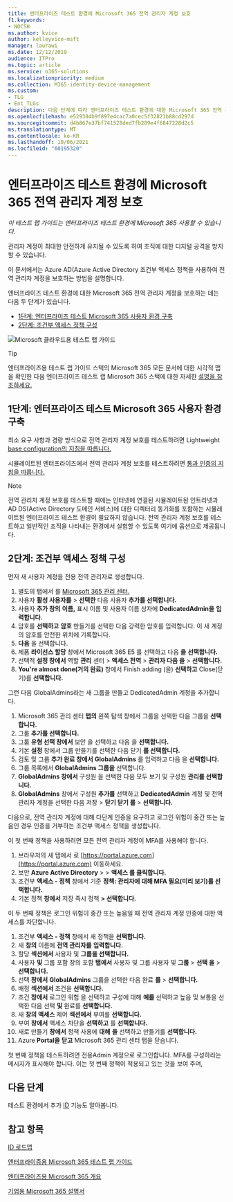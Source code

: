 ```yaml
---
title: 엔터프라이즈 테스트 환경에 Microsoft 365 전역 관리자 계정 보호
f1.keywords:
- NOCSH
ms.author: kvice
author: kelleyvice-msft
manager: laurawi
ms.date: 12/12/2019
audience: ITPro
ms.topic: article
ms.service: o365-solutions
ms.localizationpriority: medium
ms.collection: M365-identity-device-management
ms.custom:
- TLG
- Ent_TLGs
description: 다음 단계에 따라 엔터프라이즈 테스트 환경에 대한 Microsoft 365 전역 관리자 계정을 보호합니다.
ms.openlocfilehash: e529304b9f897e4cac7a0cec5f32821b88cd297d
ms.sourcegitcommit: d4b867e37bf741528ded7fb289e4f6847228d2c5
ms.translationtype: MT
ms.contentlocale: ko-KR
ms.lasthandoff: 10/06/2021
ms.locfileid: "60195320"
---
```

# <a name="protect-global-administrator-accounts-in-your-microsoft-365-for-enterprise-test-environment"></a>엔터프라이즈 테스트 환경에 Microsoft 365 전역 관리자 계정 보호

*이 테스트 랩 가이드는 엔터프라이즈 테스트 환경에 Microsoft 365 사용할 수 있습니다.*

관리자 계정이 최대한 안전하게 유지될 수 있도록 하여 조직에 대한 디지털 공격을 방지할 수 있습니다. 

이 문서에서는 Azure AD(Azure Active Directory 조건부 액세스 정책을 사용하여 전역 관리자 계정을 보호하는 방법을 설명합니다.

엔터프라이즈 테스트 환경에 대한 Microsoft 365 전역 관리자 계정을 보호하는 데는 다음 두 단계가 있습니다.
- [1단계: 엔터프라이즈 테스트 Microsoft 365 사용자 환경 구축](#phase-1-build-out-your-microsoft-365-for-enterprise-test-environment)
- [2단계: 조건부 액세스 정책 구성](#phase-2-configure-conditional-access-policies)

![Microsoft 클라우드용 테스트 랩 가이드](../media/m365-enterprise-test-lab-guides/cloud-tlg-icon.png) 
    
> [!TIP]
> 엔터프라이즈용 테스트 랩 가이드 스택의 Microsoft 365 모든 문서에 대한 시각적 맵을 확인한 다음 엔터프라이즈 테스트 랩 Microsoft 365 스택에 대한 자세한 [설명을 참조하세요.](../downloads/Microsoft365EnterpriseTLGStack.pdf)

## <a name="phase-1-build-out-your-microsoft-365-for-enterprise-test-environment"></a>1단계: 엔터프라이즈 테스트 Microsoft 365 사용자 환경 구축

최소 요구 사항과 경량 방식으로 전역 관리자 계정 보호를 테스트하려면 Lightweight [base configuration의 지침을 따릅니다.](lightweight-base-configuration-microsoft-365-enterprise.md)
  
시뮬레이트된 엔터프라이즈에서 전역 관리자 계정 보호를 테스트하려면 [통과 인증의 지침을 따릅니다.](pass-through-auth-m365-ent-test-environment.md)
  
> [!NOTE]
> 전역 관리자 계정 보호를 테스트할 때에는 인터넷에 연결된 시뮬레이트된 인트라넷과 AD DS(Active Directory 도메인 서비스)에 대한 디렉터리 동기화를 포함하는 시뮬레이트된 엔터프라이즈 테스트 환경이 필요하지 않습니다. 전역 관리자 계정 보호를 테스트하고 일반적인 조직을 나타내는 환경에서 실험할 수 있도록 여기에 옵션으로 제공됩니다. 
  
## <a name="phase-2-configure-conditional-access-policies"></a>2단계: 조건부 액세스 정책 구성

먼저 새 사용자 계정을 전용 전역 관리자로 생성합니다.

1. 별도의 탭에서 를 [Microsoft 365 관리 센터.](https://admin.microsoft.com/)
2. 사용자 **활성 사용자를**  >  **선택한** 다음 사용자 **추가를 선택합니다.**
3. 사용자 **추가 창의** **이름,** 표시 이름 및 사용자 이름 상자에 **DedicatedAdmin을** **입력합니다.**
4. 암호를 **선택하고** **암호** 만들기를 선택한 다음 강력한 암호를 입력합니다. 이 새 계정의 암호를 안전한 위치에 기록합니다.
5. **다음** 을 선택합니다.
6. 제품 **라이선스 할당** 창에서 Microsoft 365 E5 를 선택하고 다음 **을** **선택합니다.**
7. 선택적 **설정 창에서** 역할 **관리** 센터  >  **액세스 전역**  >  **관리자 다음 을**  >  **선택합니다.**
8. **You're almost done(거의 완료)** 창에서 Finish adding (을) **선택하고** Close(닫기)를 **선택합니다.**

그런 다음 GlobalAdmins라는 새 그룹을 만들고 DedicatedAdmin 계정을 추가합니다.

1. Microsoft 365 관리 센터 **탭의** 왼쪽 탐색  창에서 그룹을 선택한 다음 그룹을 **선택합니다.**
2. 그룹 **추가를 선택합니다.**
3. 그룹 **유형 선택 창에서** 보안 을 선택하고 다음 을 **선택합니다.**
4. 기본 **설정** 창에서 그룹 만들기를 선택한 다음 닫기 **를 선택합니다.**
5. 검토 및 그룹 **추가 완료 창에서** **GlobalAdmins** 를 입력하고 다음 을 **선택합니다.**
7. 그룹 목록에서 **GlobalAdmins 그룹을** 선택합니다.
8. **GlobalAdmins 창에서** 구성원 을 선택한 다음 모두 보기 및 구성원 **관리를 선택합니다.**
9. **GlobalAdmins** 창에서 구성원 **추가를** 선택하고 **DedicatedAdmin** 계정 및 전역 관리자 계정을 선택한 다음 저장   >  **닫기 닫기 를**  >  **선택합니다.**

다음으로, 전역 관리자 계정에 대해 다단계 인증을 요구하고 로그인 위험이 중간 또는 높음인 경우 인증을 거부하는 조건부 액세스 정책을 생성합니다.

이 첫 번째 정책을 사용하려면 모든 전역 관리자 계정이 MFA를 사용해야 합니다.

1. 브라우저의 새 탭에서 로 [https://portal.azure.com](https://portal.azure.com) 이동하세요.
2. 보안 **Azure Active Directory**  >    >  **액세스 를 클릭합니다.**
3. 조건부 **액세스 - 정책** 창에서 기준 **정책: 관리자에 대해 MFA 필요(미리 보기)를 선택합니다.**
4. 기본 정책 **창에서** 저장 즉시 정책 **> 선택합니다.**

이 두 번째 정책은 로그인 위험이 중간 또는 높음일 때 전역 관리자 계정 인증에 대한 액세스를 차단합니다.

1. 조건부 **액세스 - 정책** 창에서 새 정책을 **선택합니다.**
2. 새 **창의** 이름에 **전역 관리자를** **입력합니다.**
3. 할당 **섹션에서** 사용자 및 **그룹을 선택합니다.**
4. 사용자 **및** 그룹 포함 창의 포함 **탭에서** 사용자 및 그룹 사용자 및 **그룹**  >  **선택 을**  >  **선택합니다.**
5. 선택 **창에서** **GlobalAdmins** 그룹을 선택한 다음 완료 **를**  >  **선택합니다.**
6. 배정 **섹션에서** 조건을 **선택합니다.**
7. 조건 **창에서** 로그인 위험 을 선택하고 구성에 대해  **예를** 선택하고 높음 및 보통을 선택한 다음 선택 **및** 완료를 **선택합니다.**   
8. 새 **창의 액세스** 제어 **섹션에서** 부여를 **선택합니다.**
9. 부여 **창에서** 액세스 차단을 **선택하고** 를 **선택합니다.**
10. 새로 만들기 **창에서** 정책 사용에 **대해** **을** 선택하고 만들기를 **선택합니다.**
11. Azure **Portal을** **닫고** Microsoft 365 관리 센터 탭을 닫습니다.

첫 번째 정책을 테스트하려면 전용Admin 계정으로 로그인합니다. MFA를 구성하라는 메시지가 표시해야 합니다. 이는 첫 번째 정책이 적용되고 있는 것을 보여 주며,

## <a name="next-step"></a>다음 단계

테스트 환경에서 추가 [ID](m365-enterprise-test-lab-guides.md#identity) 기능도 알아봅니다.

## <a name="see-also"></a>참고 항목

[ID 로드맵](identity-roadmap-microsoft-365.md)

[엔터프라이증용 Microsoft 365 테스트 랩 가이드](m365-enterprise-test-lab-guides.md)

[엔터프라이즈용 Microsoft 365 개요](microsoft-365-overview.md)

[기업용 Microsoft 365 설명서](/microsoft-365-enterprise/)
